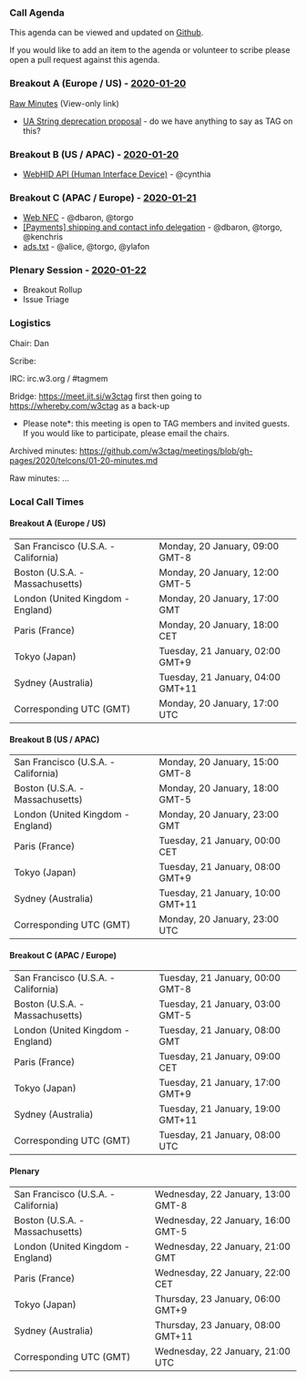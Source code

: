 ### Call Agenda

This agenda can be viewed and updated on [Github](https://github.com/w3ctag/meetings/blob/gh-pages/2020/telcons/01-20-agenda.md).

If you would like to add an item to the agenda or volunteer to scribe please open a pull request against this agenda.

### Breakout A (Europe / US) - [2020-01-20](https://www.timeanddate.com/worldclock/converter.html?iso=20200120T170000&p1=224&p2=43&p3=136&p4=195&p5=248&p6=240)

[Raw Minutes](https://cryptpad.w3ctag.org/code/#/2/code/view/cERX2r9WUVa+VUCstwy6C8O5WnHrRbgFW5frjUA1BCA/) (View-only link)


* [UA String deprecation proposal](https://groups.google.com/a/chromium.org/forum/#!msg/blink-dev/-2JIRNMWJ7s/yHe4tQNLCgAJ) - do we have anything to say as TAG on this?

### Breakout B (US / APAC) - [2020-01-20](https://www.timeanddate.com/worldclock/converter.html?iso=20200120T230000&p1=224&p2=43&p3=136&p4=195&p5=248&p6=240)

* [WebHID API (Human Interface Device)](https://github.com/w3ctag/design-reviews/issues/370) - @cynthia

### Breakout C (APAC / Europe) - [2020-01-21](https://www.timeanddate.com/worldclock/converter.html?iso=20200121T080000&p1=224&p2=43&p3=136&p4=195&p5=248&p6=240)

* [Web NFC](https://github.com/w3ctag/design-reviews/issues/461) - @dbaron, @torgo
* [[Payments] shipping and contact info delegation](https://github.com/w3ctag/design-reviews/issues/425) - @dbaron, @torgo, @kenchris
* [ads.txt](https://github.com/w3ctag/design-reviews/issues/201) - @alice, @torgo, @ylafon

### Plenary Session - [2020-01-22](https://www.timeanddate.com/worldclock/converter.html?iso=20200122T210000&p1=224&p2=43&p3=136&p4=195&p5=248&p6=240)

* Breakout Rollup
* Issue Triage

### Logistics

Chair: Dan

Scribe:

IRC: irc.w3.org / #tagmem

Bridge: https://meet.jit.si/w3ctag first then going to https://whereby.com/w3ctag as a back-up

* Please note*: this meeting is open to TAG members and invited guests. If you would like to participate, please email the chairs.

Archived minutes: https://github.com/w3ctag/meetings/blob/gh-pages/2020/telcons/01-20-minutes.md

Raw minutes: ...


### Local Call Times

#### Breakout A (Europe / US)

<table>
<tr><td> San Francisco (U.S.A. - California) <td> Monday, 20 January, 09:00 GMT-8</td></tr>
<tr><td> Boston (U.S.A. - Massachusetts) <td> Monday, 20 January, 12:00 GMT-5</td></tr>
<tr><td> London (United Kingdom - England) <td> Monday, 20 January, 17:00 GMT</td></tr>
<tr><td> Paris (France) <td> Monday, 20 January, 18:00 CET</td></tr>
<tr><td> Tokyo (Japan) <td> Tuesday, 21 January, 02:00 GMT+9</td></tr>
<tr><td> Sydney (Australia) <td> Tuesday, 21 January, 04:00 GMT+11</td></tr>
<tr><td> Corresponding UTC (GMT) <td> Monday, 20 January, 17:00 UTC</td></tr>
</table>

#### Breakout B (US / APAC)

<table>
<tr><td> San Francisco (U.S.A. - California) <td> Monday, 20 January, 15:00 GMT-8</td></tr>
<tr><td> Boston (U.S.A. - Massachusetts) <td> Monday, 20 January, 18:00 GMT-5</td></tr>
<tr><td> London (United Kingdom - England) <td> Monday, 20 January, 23:00 GMT</td></tr>
<tr><td> Paris (France) <td> Tuesday, 21 January, 00:00 CET</td></tr>
<tr><td> Tokyo (Japan) <td> Tuesday, 21 January, 08:00 GMT+9</td></tr>
<tr><td> Sydney (Australia) <td> Tuesday, 21 January, 10:00 GMT+11</td></tr>
<tr><td> Corresponding UTC (GMT) <td> Monday, 20 January, 23:00 UTC</td></tr>
</table>

#### Breakout C (APAC / Europe)

<table>
<tr><td> San Francisco (U.S.A. - California) <td> Tuesday, 21 January, 00:00 GMT-8</td></tr>
<tr><td> Boston (U.S.A. - Massachusetts) <td> Tuesday, 21 January, 03:00 GMT-5</td></tr>
<tr><td> London (United Kingdom - England) <td> Tuesday, 21 January, 08:00 GMT</td></tr>
<tr><td> Paris (France) <td> Tuesday, 21 January, 09:00 CET</td></tr>
<tr><td> Tokyo (Japan) <td> Tuesday, 21 January, 17:00 GMT+9</td></tr>
<tr><td> Sydney (Australia) <td> Tuesday, 21 January, 19:00 GMT+11</td></tr>
<tr><td> Corresponding UTC (GMT) <td> Tuesday, 21 January, 08:00 UTC</td></tr>
</table>

#### Plenary

<table>
<tr><td> San Francisco (U.S.A. - California) <td> Wednesday, 22 January, 13:00 GMT-8</td></tr>
<tr><td> Boston (U.S.A. - Massachusetts) <td> Wednesday, 22 January, 16:00 GMT-5</td></tr>
<tr><td> London (United Kingdom - England) <td> Wednesday, 22 January, 21:00 GMT</td></tr>
<tr><td> Paris (France) <td> Wednesday, 22 January, 22:00 CET</td></tr>
<tr><td> Tokyo (Japan) <td> Thursday, 23 January, 06:00 GMT+9</td></tr>
<tr><td> Sydney (Australia) <td> Thursday, 23 January, 08:00 GMT+11</td></tr>
<tr><td> Corresponding UTC (GMT) <td> Wednesday, 22 January, 21:00 UTC</td></tr>
</table>
